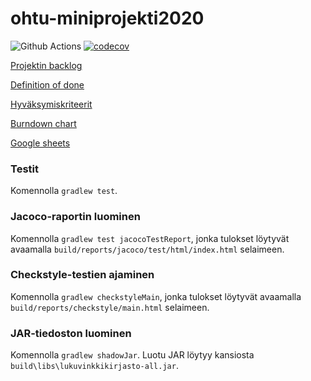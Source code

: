 # ohtu-miniprojekti2020
![Github Actions](https://github.com/lossitomatossi/ohtu-miniprojekti2020/workflows/Java%20CI%20with%20Gradle/badge.svg)
[![codecov](https://codecov.io/gh/lossitomatossi/ohtu-miniprojekti2020/branch/main/graph/badge.svg?token=IDJ0K0GQ94)](https://codecov.io/gh/lossitomatossi/ohtu-miniprojekti2020)

[Projektin backlog](https://github.com/lossitomatossi/ohtu-miniprojekti2020/projects/1)

[Definition of done](documentation/dod.md)

[Hyväksymiskriteerit](https://github.com/lossitomatossi/ohtu-miniprojekti2020/tree/main/src/test/resources/lukuvinkkikirjasto)

[Burndown chart](https://docs.google.com/spreadsheets/d/e/2PACX-1vTmBDwEEIEIljKgVgncTifNyLlCUqedPLnNmPdHPP6vrmpO1Sr8TnvkzvKwMOQGXnKHZeJUL-o2w2K_/pubchart?oid=1130428625&format=image)

[Google sheets](https://docs.google.com/spreadsheets/d/1sGVq349mKmRQ_noFouEtAV1N4oND8W4fjCAEKfueNR4/edit?usp=sharing)

### Testit
Komennolla `gradlew test`.

### Jacoco-raportin luominen
Komennolla `gradlew test jacocoTestReport`, jonka tulokset löytyvät avaamalla `build/reports/jacoco/test/html/index.html` selaimeen.

### Checkstyle-testien ajaminen
Komennolla `gradlew checkstyleMain`, jonka tulokset löytyvät avaamalla `build/reports/checkstyle/main.html` selaimeen.

### JAR-tiedoston luominen
Komennolla `gradlew shadowJar`. Luotu JAR löytyy kansiosta `build\libs\lukuvinkkikirjasto-all.jar`.
